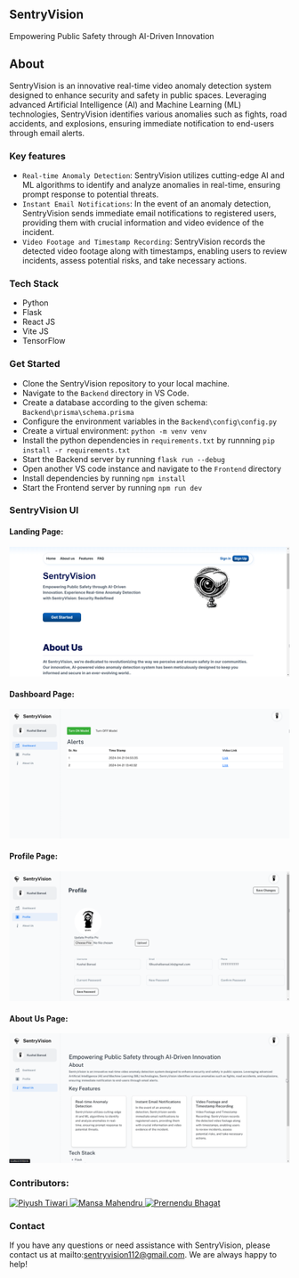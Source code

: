 ## SentryVision
Empowering Public Safety through AI-Driven Innovation

## About
SentryVision is an innovative real-time video anomaly detection system designed to enhance security and safety in public spaces. Leveraging advanced Artificial Intelligence (AI) and Machine Learning (ML) technologies, SentryVision identifies various anomalies such as fights, road accidents, and explosions, ensuring immediate notification to end-users through email alerts.

### Key features
- ```Real-time Anomaly Detection```: SentryVision utilizes cutting-edge AI and ML algorithms to identify and analyze anomalies in real-time, ensuring prompt response to potential threats.
- ```Instant Email Notifications```: In the event of an anomaly detection, SentryVision sends immediate email notifications to registered users, providing them with crucial information and video evidence of the incident.
- ```Video Footage and Timestamp Recording```: SentryVision records the detected video footage along with timestamps, enabling users to review incidents, assess potential risks, and take necessary actions.

### Tech Stack
- Python
- Flask
- React JS
- Vite JS
- TensorFlow

### Get Started
- Clone the SentryVision repository to your local machine.
- Navigate to the ```Backend``` directory in VS Code.
- Create a database according to the given schema: ```Backend\prisma\schema.prisma``` 
- Configure the environment variables in the ```Backend\config\config.py```
- Create a virtual environment: ```python -m venv venv```
- Install the python dependencies in ```requirements.txt``` by runnning ```pip install -r requirements.txt```
- Start the Backend server by running ```flask run --debug```
- Open another VS code instance and navigate to the  ```Frontend``` directory
- Install dependencies by running ```npm install```
- Start the Frontend server by running ```npm run dev```

### SentryVision UI


#### Landing Page:
![preview](Frontend/public/assets/landing.png)

#### Dashboard Page:
![preview](Frontend/public/assets/dashboard.png)

#### Profile Page:
![preview](Frontend/public/assets/profile.png)

#### About Us Page:
![preview](Frontend/public/assets/about.png)

### Contributors:
<a href="https://github.com/Piyush-Raj-Tiwari" title="Piyush-Raj-Tiwari">
        <img src="https://github.com/Piyush-Raj-Tiwari.png" width="70px" alt="Piyush Tiwari">
</a>
<a href="https://github.com/Hannah2k23" title="Hannah2k23">
        <img src="https://github.com/Hannah2k23.png" width="70px" alt="Mansa Mahendru">
</a>
<a href="https://github.com/bhagat-2306" title="bhagat-2306">
        <img src="https://github.com/bhagat-2306.png" width="70px" alt="Prernendu Bhagat">
</a>

### Contact
If you have any questions or need assistance with SentryVision, please contact us at mailto:sentryvision112@gmail.com. We are always happy to help!
